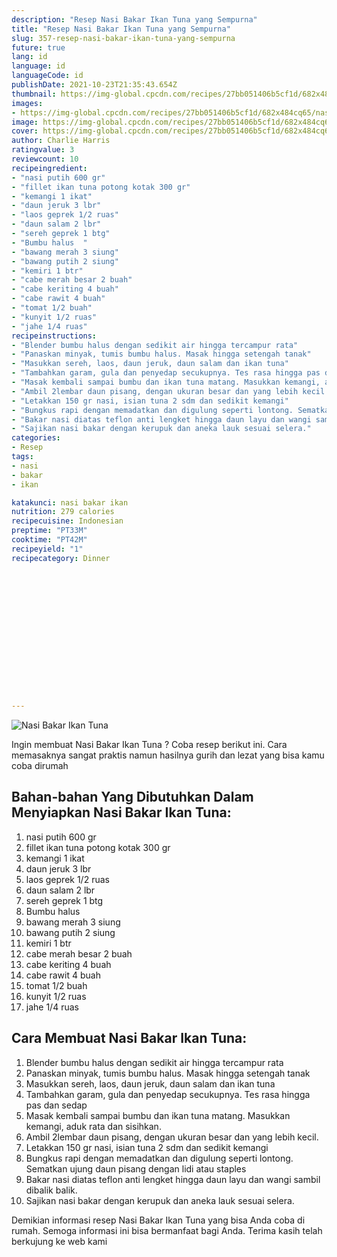```yaml
---
description: "Resep Nasi Bakar Ikan Tuna yang Sempurna"
title: "Resep Nasi Bakar Ikan Tuna yang Sempurna"
slug: 357-resep-nasi-bakar-ikan-tuna-yang-sempurna
future: true
lang: id
language: id
languageCode: id
publishDate: 2021-10-23T21:35:43.654Z 
thumbnail: https://img-global.cpcdn.com/recipes/27bb051406b5cf1d/682x484cq65/nasi-bakar-ikan-tuna-foto-resep-utama.webp
images:
- https://img-global.cpcdn.com/recipes/27bb051406b5cf1d/682x484cq65/nasi-bakar-ikan-tuna-foto-resep-utama.webp
image: https://img-global.cpcdn.com/recipes/27bb051406b5cf1d/682x484cq65/nasi-bakar-ikan-tuna-foto-resep-utama.webp
cover: https://img-global.cpcdn.com/recipes/27bb051406b5cf1d/682x484cq65/nasi-bakar-ikan-tuna-foto-resep-utama.webp
author: Charlie Harris
ratingvalue: 3
reviewcount: 10
recipeingredient:
- "nasi putih 600 gr"
- "fillet ikan tuna potong kotak 300 gr"
- "kemangi 1 ikat"
- "daun jeruk 3 lbr"
- "laos geprek 1/2 ruas"
- "daun salam 2 lbr"
- "sereh geprek 1 btg"
- "Bumbu halus  "
- "bawang merah 3 siung"
- "bawang putih 2 siung"
- "kemiri 1 btr"
- "cabe merah besar 2 buah"
- "cabe keriting 4 buah"
- "cabe rawit 4 buah"
- "tomat 1/2 buah"
- "kunyit 1/2 ruas"
- "jahe 1/4 ruas"
recipeinstructions:
- "Blender bumbu halus dengan sedikit air hingga tercampur rata"
- "Panaskan minyak, tumis bumbu halus. Masak hingga setengah tanak"
- "Masukkan sereh, laos, daun jeruk, daun salam dan ikan tuna"
- "Tambahkan garam, gula dan penyedap secukupnya. Tes rasa hingga pas dan sedap"
- "Masak kembali sampai bumbu dan ikan tuna matang. Masukkan kemangi, aduk rata dan sisihkan."
- "Ambil 2lembar daun pisang, dengan ukuran besar dan yang lebih kecil."
- "Letakkan 150 gr nasi, isian tuna 2 sdm dan sedikit kemangi"
- "Bungkus rapi dengan memadatkan dan digulung seperti lontong. Sematkan ujung daun pisang dengan lidi atau staples"
- "Bakar nasi diatas teflon anti lengket hingga daun layu dan wangi sambil dibalik balik."
- "Sajikan nasi bakar dengan kerupuk dan aneka lauk sesuai selera."
categories:
- Resep
tags:
- nasi
- bakar
- ikan

katakunci: nasi bakar ikan 
nutrition: 279 calories
recipecuisine: Indonesian
preptime: "PT33M"
cooktime: "PT42M"
recipeyield: "1"
recipecategory: Dinner


     
    
    
    
    
    
    
    
    
    
    
      
    
---
```



![Nasi Bakar Ikan Tuna](https://img-global.cpcdn.com/recipes/27bb051406b5cf1d/682x484cq65/nasi-bakar-ikan-tuna-foto-resep-utama.webp)

Ingin membuat Nasi Bakar Ikan Tuna ? Coba resep berikut ini. Cara memasaknya sangat praktis namun hasilnya gurih dan lezat yang bisa kamu coba dirumah

<!--inarticleads1-->

## Bahan-bahan Yang Dibutuhkan Dalam Menyiapkan Nasi Bakar Ikan Tuna:

1. nasi putih 600 gr
1. fillet ikan tuna potong kotak 300 gr
1. kemangi 1 ikat
1. daun jeruk 3 lbr
1. laos geprek 1/2 ruas
1. daun salam 2 lbr
1. sereh geprek 1 btg
1. Bumbu halus  
1. bawang merah 3 siung
1. bawang putih 2 siung
1. kemiri 1 btr
1. cabe merah besar 2 buah
1. cabe keriting 4 buah
1. cabe rawit 4 buah
1. tomat 1/2 buah
1. kunyit 1/2 ruas
1. jahe 1/4 ruas



<!--inarticleads2-->

## Cara Membuat Nasi Bakar Ikan Tuna:

1. Blender bumbu halus dengan sedikit air hingga tercampur rata
1. Panaskan minyak, tumis bumbu halus. Masak hingga setengah tanak
1. Masukkan sereh, laos, daun jeruk, daun salam dan ikan tuna
1. Tambahkan garam, gula dan penyedap secukupnya. Tes rasa hingga pas dan sedap
1. Masak kembali sampai bumbu dan ikan tuna matang. Masukkan kemangi, aduk rata dan sisihkan.
1. Ambil 2lembar daun pisang, dengan ukuran besar dan yang lebih kecil.
1. Letakkan 150 gr nasi, isian tuna 2 sdm dan sedikit kemangi
1. Bungkus rapi dengan memadatkan dan digulung seperti lontong. Sematkan ujung daun pisang dengan lidi atau staples
1. Bakar nasi diatas teflon anti lengket hingga daun layu dan wangi sambil dibalik balik.
1. Sajikan nasi bakar dengan kerupuk dan aneka lauk sesuai selera.




Demikian informasi  resep Nasi Bakar Ikan Tuna   yang bisa Anda coba di rumah. Semoga informasi ini bisa bermanfaat bagi Anda. Terima kasih telah berkujung ke web kami
